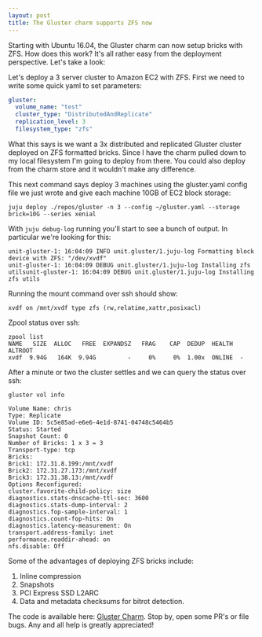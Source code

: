 ```yaml
---
layout: post
title: The Gluster charm supports ZFS now
---
```

Starting with Ubuntu 16.04, the Gluster charm can now setup bricks with ZFS.  How
does this work?  It's all rather easy from the deployment perspective.  Let's
take a look:

Let's deploy a 3 server cluster to Amazon EC2 with ZFS. 
First we need to write some quick yaml to set parameters:
```yaml
gluster:
  volume_name: "test"
  cluster_type: "DistributedAndReplicate"
  replication_level: 3
  filesystem_type: "zfs"
```
What this says is we want a 3x distributed and replicated Gluster cluster
deployed on ZFS formatted bricks.
Since I have the charm pulled down to my local filesystem I'm going to deploy
from there.  You could also deploy from the charm store and it wouldn't make
any difference.

This next command says deploy 3 machines using the gluster.yaml config file
we just wrote and give each machine 10GB of EC2 block storage:
```
juju deploy ./repos/gluster -n 3 --config ~/gluster.yaml --storage brick=10G --series xenial
```
With `juju debug-log` running you'll start to see a bunch of output.  In
particular we're looking for this:
  ```
unit-gluster-1: 16:04:09 INFO unit.gluster/1.juju-log Formatting block device with ZFS: "/dev/xvdf"
unit-gluster-1: 16:04:09 DEBUG unit.gluster/1.juju-log Installing zfs utilsunit-gluster-1: 16:04:09 DEBUG unit.gluster/1.juju-log Installing zfs utils
  ```
Running the mount command over ssh should show:
```
xvdf on /mnt/xvdf type zfs (rw,relatime,xattr,posixacl)
```

Zpool status over ssh:
```
zpool list
NAME   SIZE  ALLOC   FREE  EXPANDSZ   FRAG    CAP  DEDUP  HEALTH  ALTROOT
xvdf  9.94G   164K  9.94G         -     0%     0%  1.00x  ONLINE  -
```

After a minute or two the cluster settles and we can query the status over ssh:
```
gluster vol info

Volume Name: chris
Type: Replicate
Volume ID: 5c5e85ad-e6e6-4e1d-8741-04748c5464b5
Status: Started
Snapshot Count: 0
Number of Bricks: 1 x 3 = 3
Transport-type: tcp
Bricks:
Brick1: 172.31.8.199:/mnt/xvdf
Brick2: 172.31.27.173:/mnt/xvdf
Brick3: 172.31.38.13:/mnt/xvdf
Options Reconfigured:
cluster.favorite-child-policy: size
diagnostics.stats-dnscache-ttl-sec: 3600
diagnostics.stats-dump-interval: 2
diagnostics.fop-sample-interval: 1
diagnostics.count-fop-hits: On
diagnostics.latency-measurement: On
transport.address-family: inet
performance.readdir-ahead: on
nfs.disable: Off
```

Some of the advantages of deploying ZFS bricks include:
  1. Inline compression
  2. Snapshots
  3. PCI Express SSD L2ARC
  4. Data and metadata checksums for bitrot detection.

The code is available here: [Gluster Charm](https://github.com/cholcombe973/gluster-charm). Stop by, open some PR's
or file bugs.  Any and all help is greatly appreciated!
